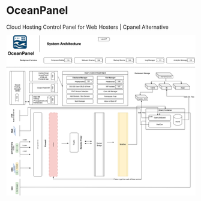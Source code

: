 # OceanPanel
Cloud Hosting Control Panel for Web Hosters | Cpanel Alternative

![System Architecture](https://github.com/servermango/OceanPanel/blob/main/OceanPanel.drawio.png?raw=true)

